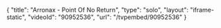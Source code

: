 {
    "title": "Arronax - Point Of No Return",
    "type": "solo",
    "layout": "iframe-static",
    "videoId": "90952536",
    "url": "\/tvpembed\/90952536"
}